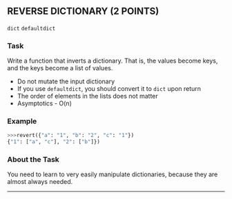 ## REVERSE DICTIONARY (2 POINTS)

`dict` `defaultdict`

### Task

Write a function that inverts a dictionary. That is, the values become keys, and the keys become a list of values.

* Do not mutate the input dictionary
* If you use `defaultdict`, you should convert it to `dict` upon return
* The order of elements in the lists does not matter
* Asymptotics - O(n)

### Example

```python
>>>revert({"a": "1", "b": "2", "c": "1"})
{"1": ["a", "c"], "2": ["b"]})
```

### About the Task

You need to learn to very easily manipulate dictionaries, because they are almost always needed.

---
